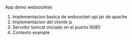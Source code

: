 App demo websocktes

1. Implementacion basica de websocket-api.jar de apache
2. Implementacion del cliente js
3. Servidor tomcat iniciado en el puerto 9080
4. Contexto example
